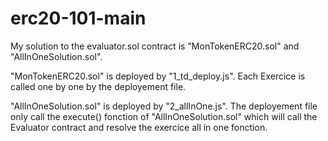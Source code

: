 # erc20-101-main

My solution to the evaluator.sol contract is "MonTokenERC20.sol" and "AllInOneSolution.sol".

"MonTokenERC20.sol" is deployed by "1_td_deploy.js". Each Exercice is called one by one by the deployement file.

"AllInOneSolution.sol" is deployed by "2_allInOne.js". The deployement file only call the execute() fonction of "AllInOneSolution.sol" which will call the Evaluator contract and resolve the exercice all in one fonction.
